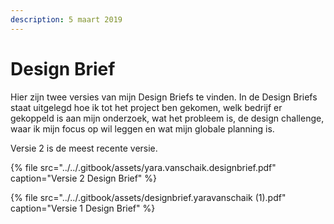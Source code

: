 ```yaml
---
description: 5 maart 2019
---
```


# Design Brief

Hier zijn twee versies van mijn Design Briefs te vinden. In de Design Briefs staat uitgelegd hoe ik tot het project ben gekomen, welk bedrijf er gekoppeld is aan mijn onderzoek, wat het probleem is, de design challenge, waar ik mijn focus op wil leggen en wat mijn globale planning is. 

Versie 2 is de meest recente versie.

{% file src="../../.gitbook/assets/yara.vanschaik.designbrief.pdf" caption="Versie 2 Design Brief" %}

{% file src="../../.gitbook/assets/designbrief.yaravanschaik \(1\).pdf" caption="Versie 1 Design Brief" %}

